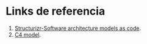 # Links de referencia

1. [Structurizr-Software architecture models as code](https://structurizr.com/).
1. [C4 model](https://c4model.com/).
